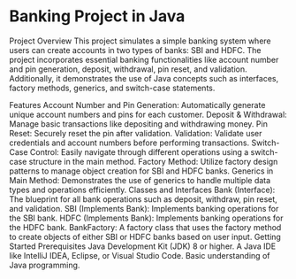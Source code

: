 Banking Project in Java
=======================
Project Overview
This project simulates a simple banking system where users can create accounts in two types of banks: SBI and HDFC. The project incorporates essential banking functionalities like account number and pin generation, deposit, withdrawal, pin reset, and validation. Additionally, it demonstrates the use of Java concepts such as interfaces, factory methods, generics, and switch-case statements.

Features
Account Number and Pin Generation: Automatically generate unique account numbers and pins for each customer.
Deposit & Withdrawal: Manage basic transactions like depositing and withdrawing money.
Pin Reset: Securely reset the pin after validation.
Validation: Validate user credentials and account numbers before performing transactions.
Switch-Case Control: Easily navigate through different operations using a switch-case structure in the main method.
Factory Method: Utilize factory design patterns to manage object creation for SBI and HDFC banks.
Generics in Main Method: Demonstrates the use of generics to handle multiple data types and operations efficiently.
Classes and Interfaces
Bank (Interface): The blueprint for all bank operations such as deposit, withdraw, pin reset, and validation.
SBI (Implements Bank): Implements banking operations for the SBI bank.
HDFC (Implements Bank): Implements banking operations for the HDFC bank.
BankFactory: A factory class that uses the factory method to create objects of either SBI or HDFC banks based on user input.
Getting Started
Prerequisites
Java Development Kit (JDK) 8 or higher.
A Java IDE like IntelliJ IDEA, Eclipse, or Visual Studio Code.
Basic understanding of Java programming.
